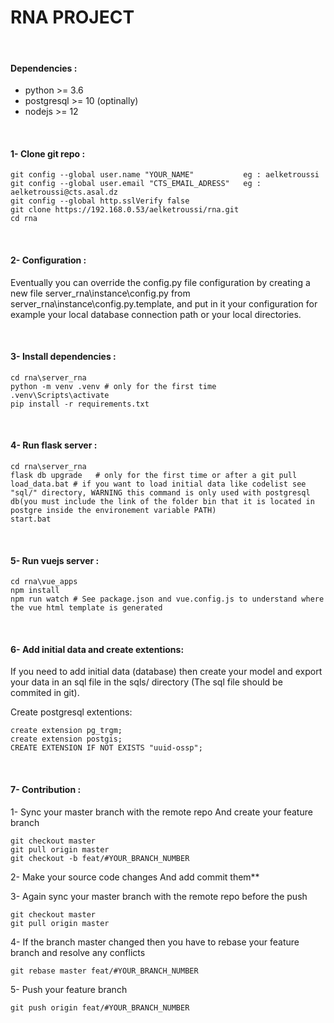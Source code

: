# **RNA PROJECT**

&nbsp;

#### **Dependencies :**

- python >= 3.6
- postgresql >= 10 (optinally)
- nodejs >= 12

&nbsp;

#### **1- Clone git repo :**

```
git config --global user.name "YOUR_NAME"           eg : aelketroussi
git config --global user.email "CTS_EMAIL_ADRESS"   eg : aelketroussi@cts.asal.dz
git config --global http.sslVerify false
git clone https://192.168.0.53/aelketroussi/rna.git
cd rna
```

&nbsp;

#### **2- Configuration :**

Eventually you can override the config.py file configuration by creating a new file server_rna\instance\config.py from server_rna\instance\config.py.template, and put in it your configuration for example your local database connection path or your local directories.

&nbsp;

#### **3- Install dependencies :**

```
cd rna\server_rna
python -m venv .venv # only for the first time
.venv\Scripts\activate
pip install -r requirements.txt
```

&nbsp;

#### **4- Run flask server :**

```
cd rna\server_rna
flask db upgrade   # only for the first time or after a git pull
load_data.bat # if you want to load initial data like codelist see "sql/" directory, WARNING this command is only used with postgresql db(you must include the link of the folder bin that it is located in postgre inside the environement variable PATH)
start.bat
```

&nbsp;

#### **5- Run vuejs server :**

```
cd rna\vue_apps
npm install
npm run watch # See package.json and vue.config.js to understand where the vue html template is generated
```

&nbsp;

#### **6- Add initial data and create extentions:**

If you need to add initial data (database) then create your model and export your data in an sql file in the sqls/ directory (The sql file should be commited in git).
  
Create postgresql extentions:
```
create extension pg_trgm;
create extension postgis;
CREATE EXTENSION IF NOT EXISTS "uuid-ossp";
```
&nbsp;

#### **7- Contribution :**

1- Sync your master branch with the remote repo And create your feature branch

```
git checkout master
git pull origin master
git checkout -b feat/#YOUR_BRANCH_NUMBER
```

2- Make your source code changes And add commit them\*\*

3- Again sync your master branch with the remote repo before the push

```
git checkout master
git pull origin master
```

4- If the branch master changed then you have to rebase your feature branch and resolve any conflicts

```
git rebase master feat/#YOUR_BRANCH_NUMBER
```

5- Push your feature branch

```
git push origin feat/#YOUR_BRANCH_NUMBER
```
